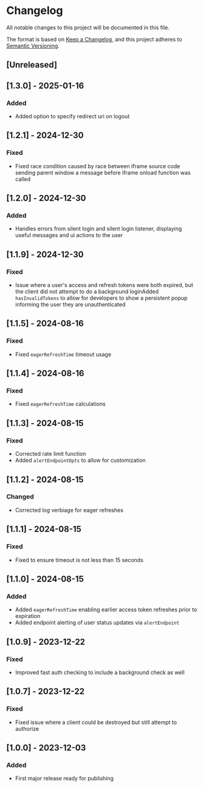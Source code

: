 # Changelog

All notable changes to this project will be documented in this file.

The format is based on [Keep a Changelog](https://keepachangelog.com/en/1.0.0/),
and this project adheres to [Semantic Versioning](https://semver.org/spec/v2.0.0.html).

## [Unreleased]

## [1.3.0] - 2025-01-16

### Added

- Added option to specify redirect uri on logout

## [1.2.1] - 2024-12-30

### Fixed

- Fixed race condition caused by race between iframe source code sending parent window a message before iframe onload function was called

## [1.2.0] - 2024-12-30

### Added

- Handles errors from silent login and silent login listener, displaying useful messages and ui actions to the user

## [1.1.9] - 2024-12-30

### Fixed

- Issue where a user's access and refresh tokens were both expired, but the client did not attempt to do a background loginAdded `hasInvalidTokens` to allow for developers to show a persistent popup informing the user they are unauthenticated

## [1.1.5] - 2024-08-16

### Fixed

- Fixed `eagerRefreshTime` timeout usage

## [1.1.4] - 2024-08-16

### Fixed

- Fixed `eagerRefreshTime` calculations

## [1.1.3] - 2024-08-15

### Fixed

- Corrected rate limit function
- Added `alertEndpointOpts` to allow for customization

## [1.1.2] - 2024-08-15

### Changed

- Corrected log verbiage for eager refreshes

## [1.1.1] - 2024-08-15

### Fixed

- Fixed to ensure timeout is not less than 15 seconds

## [1.1.0] - 2024-08-15

### Added

- Added `eagerRefreshTime` enabling earlier access token refreshes prior to expiration
- Added endpoint alerting of user status updates via `alertEndpoint`

## [1.0.9] - 2023-12-22

### Fixed

- Improved fast auth checking to include a background check as well

## [1.0.7] - 2023-12-22

### Fixed

- Fixed issue where a client could be destroyed but still attempt to authorize

## [1.0.0] - 2023-12-03

### Added

- First major release ready for publishing
